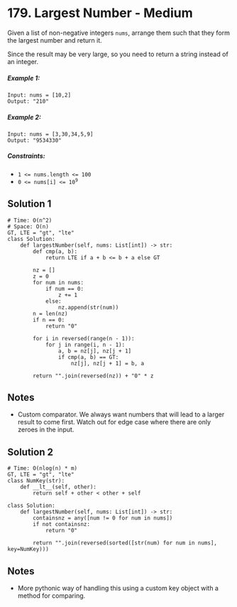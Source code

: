 # 179. Largest Number - Medium

Given a list of non-negative integers `nums`, arrange them such that they form the largest number and return it.

Since the result may be very large, so you need to return a string instead of an integer.

##### Example 1:

```
Input: nums = [10,2]
Output: "210"
```

##### Example 2:

```
Input: nums = [3,30,34,5,9]
Output: "9534330"
```

##### Constraints:

- `1 <= nums.length <= 100`
- <code>0 <= nums[i] <= 10<sup>9</sup></code>

## Solution 1

```
# Time: O(n^2)
# Space: O(n)
GT, LTE = "gt", "lte"
class Solution:
    def largestNumber(self, nums: List[int]) -> str:
        def cmp(a, b):
            return LTE if a + b <= b + a else GT
        
        nz = []
        z = 0
        for num in nums:
            if num == 0:
                z += 1
            else:
                nz.append(str(num))
        n = len(nz)
        if n == 0:
            return "0"
        
        for i in reversed(range(n - 1)):
            for j in range(i, n - 1):
                a, b = nz[j], nz[j + 1]
                if cmp(a, b) == GT:
                    nz[j], nz[j + 1] = b, a
        
        return "".join(reversed(nz)) + "0" * z
```

## Notes
- Custom comparator. We always want numbers that will lead to a larger result to come first. Watch out for edge case where there are only zeroes in the input.

## Solution 2

```
# Time: O(nlog(n) * m)
GT, LTE = "gt", "lte"
class NumKey(str):
    def __lt__(self, other):
        return self + other < other + self

class Solution:
    def largestNumber(self, nums: List[int]) -> str:
        containsnz = any([num != 0 for num in nums])
        if not containsnz:
            return "0"
        
        return "".join(reversed(sorted([str(num) for num in nums], key=NumKey)))
```

## Notes
- More pythonic way of handling this using a custom key object with a method for comparing.